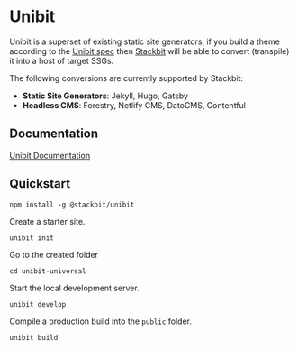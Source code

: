 # Unibit

Unibit is a superset of existing static site generators, if you build a theme according to the [Unibit spec](https://docs.stackbit.com/unibit/) then [Stackbit](https://www.stackbit.com) will be able to convert (transpile) it into a host of target SSGs. 

The following conversions are currently supported by Stackbit:
* **Static Site Generators**: Jekyll, Hugo, Gatsby
* **Headless CMS**: Forestry, Netlify CMS, DatoCMS, Contentful

## Documentation

[Unibit Documentation](https://docs.stackbit.com/unibit)

## Quickstart

```
npm install -g @stackbit/unibit
```

Create a starter site.
```
unibit init
```

Go to the created folder

```
cd unibit-universal
```

Start the local development server. 

```
unibit develop
```

Compile a production build into the `public` folder.

```
unibit build
```

